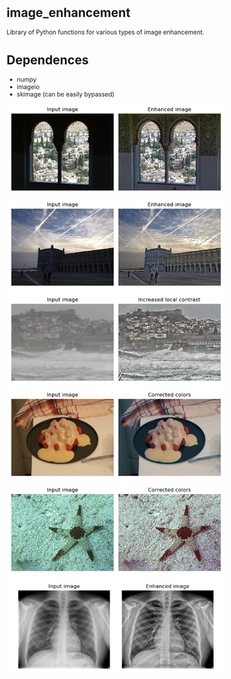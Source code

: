 # image_enhancement
Library of Python functions for various types of image enhancement.


# Dependences
- numpy
- imageio
- skimage (can be easily bypassed)


![Ecxample1](images/Figure_1.png "Example1")
![Ecxample2](images/Figure_2.png "Example2")
![Ecxample3](images/Figure_3.png "Example3")
![Ecxample4](images/Figure_4.png "Example4")
![Ecxample5](images/Figure_5.png "Example5")
![Ecxample6](images/Figure_6.png "Example6")
